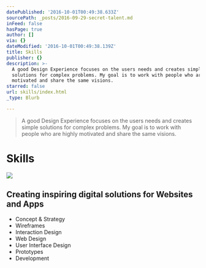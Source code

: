 ```yaml
---
datePublished: '2016-10-01T00:49:38.633Z'
sourcePath: _posts/2016-09-29-secret-talent.md
inFeed: false
hasPage: true
author: []
via: {}
dateModified: '2016-10-01T00:49:38.139Z'
title: Skills
publisher: {}
description: >-
  A good Design Experience focuses on the users needs and creates simple
  solutions for complex problems. My goal is to work with people who are highly
  motivated and share the same visions.
starred: false
url: skills/index.html
_type: Blurb

---
```

> A good Design Experience focuses on the users needs and creates simple solutions for complex problems. My goal is to work with people who are highly motivated and share the same visions.

# Skills
![](https://the-grid-user-content.s3-us-west-2.amazonaws.com/e0f5bc2f-c8ac-43f9-89da-1bee531c2d4b.gif)

## Creating inspiring digital solutions for Websites and Apps

* Concept & Strategy
* Wireframes
* Interaction Design
* Web Design
* User Interface Design
* Prototypes
* Development